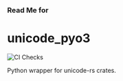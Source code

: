 ### Read Me for
# unicode_pyo3

![CI Checks](https://github.com/denwong47/unicode_pyo3/actions/workflows/CI.yml/badge.svg?branch=main)

Python wrapper for unicode-rs crates.
